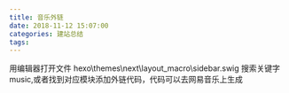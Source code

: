 ```yaml
---
title: 音乐外链
date: 2018-11-12 15:07:00
categories: 建站总结
tags: 
---
```


用编辑器打开文件
hexo\themes\next\layout\_macro\sidebar.swig
搜索关键字music,或者找到对应模块添加外链代码，代码可以去网易音乐上生成
